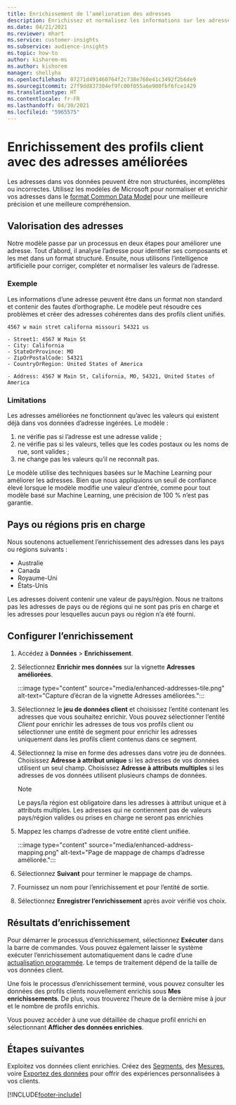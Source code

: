 ```yaml
---
title: Enrichissement de l’amélioration des adresses
description: Enrichissez et normalisez les informations sur les adresses des profils client avec les modèles Microsoft.
ms.date: 04/21/2021
ms.reviewer: mhart
ms.service: customer-insights
ms.subservice: audience-insights
ms.topic: how-to
author: kishorem-ms
ms.author: kishorem
manager: shellyha
ms.openlocfilehash: 07271d491460764f2c738e760e41c3492f2b6de9
ms.sourcegitcommit: 27f9dd837304ef9fc00f055a6e900fbf6fce1429
ms.translationtype: HT
ms.contentlocale: fr-FR
ms.lasthandoff: 04/30/2021
ms.locfileid: "5965575"
---
```

# <a name="enrichment-of-customer-profiles-with-enhanced-addresses"></a>Enrichissement des profils client avec des adresses améliorées

Les adresses dans vos données peuvent être non structurées, incomplètes ou incorrectes. Utilisez les modèles de Microsoft pour normaliser et enrichir vos adresses dans le [format Common Data Model](/common-data-model/schema/core/applicationcommon/address) pour une meilleure précision et une meilleure compréhension.

## <a name="how-we-enhance-addresses"></a>Valorisation des adresses

Notre modèle passe par un processus en deux étapes pour améliorer une adresse. Tout d’abord, il analyse l’adresse pour identifier ses composants et les met dans un format structuré. Ensuite, nous utilisons l’intelligence artificielle pour corriger, compléter et normaliser les valeurs de l’adresse.

### <a name="example"></a>Exemple

Les informations d’une adresse peuvent être dans un format non standard et contenir des fautes d’orthographe. Le modèle peut résoudre ces problèmes et créer des adresses cohérentes dans des profils client unifiés.

```Input
4567 w main stret californa missouri 54321 us
```

```Output
- Street1: 4567 W Main St
- City: California
- StateOrProvince: MO
- ZipOrPostalCode: 54321
- CountryOrRegion: United States of America

- Address: 4567 W Main St, California, MO, 54321, United States of America
```

### <a name="limitations"></a>Limitations

Les adresses améliorées ne fonctionnent qu’avec les valeurs qui existent déjà dans vos données d’adresse ingérées. Le modèle : 

1. ne vérifie pas si l’adresse est une adresse valide ;
2. ne vérifie pas si les valeurs, telles que les codes postaux ou les noms de rue, sont valides ;
3. ne change pas les valeurs qu’il ne reconnaît pas.

Le modèle utilise des techniques basées sur le Machine Learning pour améliorer les adresses. Bien que nous appliquions un seuil de confiance élevé lorsque le modèle modifie une valeur d’entrée, comme pour tout modèle basé sur Machine Learning, une précision de 100 % n’est pas garantie.

## <a name="supported-countries-or-regions"></a>Pays ou régions pris en charge

Nous soutenons actuellement l’enrichissement des adresses dans les pays ou régions suivants : 

- Australie
- Canada
- Royaume-Uni
- États-Unis

Les adresses doivent contenir une valeur de pays/région. Nous ne traitons pas les adresses de pays ou de régions qui ne sont pas pris en charge et les adresses pour lesquelles aucun pays ou région n’a été fourni.

## <a name="configure-the-enrichment"></a>Configurer l’enrichissement

1. Accédez à **Données** > **Enrichissement**.

1. Sélectionnez **Enrichir mes données** sur la vignette **Adresses améliorées**.

   :::image type="content" source="media/enhanced-addresses-tile.png" alt-text="Capture d’écran de la vignette Adresses améliorées.":::

1. Sélectionnez le **jeu de données client** et choisissez l’entité contenant les adresses que vous souhaitez enrichir. Vous pouvez sélectionner l’entité *Client* pour enrichir les adresses de tous vos profils client ou sélectionner une entité de segment pour enrichir les adresses uniquement dans les profils client contenus dans ce segment.

1. Sélectionnez la mise en forme des adresses dans votre jeu de données. Choisissez **Adresse à attribut unique** si les adresses de vos données utilisent un seul champ. Choisissez **Adresse à attributs multiples** si les adresses de vos données utilisent plusieurs champs de données.

   > [!NOTE]
   > Le pays/la région est obligatoire dans les adresses à attribut unique et à attributs multiples. Les adresses qui ne contiennent pas de valeurs pays/région valides ou prises en charge ne seront pas enrichies

1.  Mappez les champs d’adresse de votre entité client unifiée.

    :::image type="content" source="media/enhanced-address-mapping.png" alt-text="Page de mappage de champs d’adresse améliorée.":::

1. Sélectionnez **Suivant** pour terminer le mappage de champs.

1. Fournissez un nom pour l’enrichissement et pour l’entité de sortie.

1. Sélectionnez **Enregistrer l’enrichissement** après avoir vérifié vos choix.

## <a name="enrichment-results"></a>Résultats d’enrichissement

Pour démarrer le processus d’enrichissement, sélectionnez **Exécuter** dans la barre de commandes. Vous pouvez également laisser le système exécuter l’enrichissement automatiquement dans le cadre d’une [actualisation programmée](system.md#schedule-tab). Le temps de traitement dépend de la taille de vos données client.

Une fois le processus d’enrichissement terminé, vous pouvez consulter les données des profils clients nouvellement enrichis sous **Mes enrichissements**. De plus, vous trouverez l’heure de la dernière mise à jour et le nombre de profils enrichis.

Vous pouvez accéder à une vue détaillée de chaque profil enrichi en sélectionnant **Afficher des données enrichies**.

## <a name="next-steps"></a>Étapes suivantes

Exploitez vos données client enrichies. Créez des [Segments](segments.md), des [Mesures](measures.md), voire [Exportez des données](export-destinations.md) pour offrir des expériences personnalisées à vos clients.

[!INCLUDE[footer-include](../includes/footer-banner.md)]

